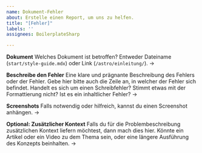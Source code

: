 ```yaml
---
name: Dokument-Fehler
about: Erstelle einen Report, um uns zu helfen.
title: "[Fehler]"
labels: ''
assignees: BoilerplateSharp

---
```


**Dokument**
Welches Dokument ist betroffen? Entweder Dateiname (`start/style-guide.mdx`) oder Link (`/astro/einleitung/`).
-> 

**Beschreibe den Fehler**
Eine klare und prägnante Beschreibung des Fehlers oder der Fehler. Gebe hier bitte auch die Zeile an, in welcher der Fehler sich befindet.
Handelt es sich um einen Schreibfehler? Stimmt etwas mit der Formattierung nicht? Ist es ein inhaltlicher Fehler?
-> 

**Screenshots**
Falls notwendig oder hilfreich, kannst du einen Screenshot anhängen.
-> 

**Optional: Zusätzlicher Kontext**
Falls du für die Problembeschreibung zusätzlichen Kontext liefern möchtest, dann mach dies hier. Könnte ein Artikel oder ein Video zu dem Thema sein, oder eine längere Ausführung des Konzepts beinhalten.
->
